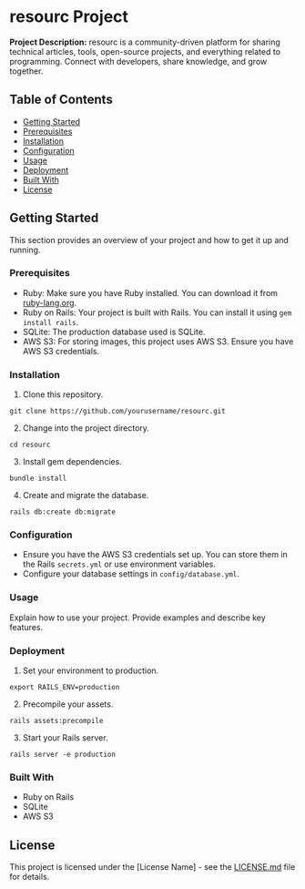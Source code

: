 # resourc Project

**Project Description:** resourc is a community-driven platform for sharing technical articles, tools, open-source projects, and everything related to programming. Connect with developers, share knowledge, and grow together.

## Table of Contents
- [Getting Started](#getting-started)
- [Prerequisites](#prerequisites)
- [Installation](#installation)
- [Configuration](#configuration)
- [Usage](#usage)
- [Deployment](#deployment)
- [Built With](#built-with)
- [License](#license)

## Getting Started

This section provides an overview of your project and how to get it up and running.

### Prerequisites

- Ruby: Make sure you have Ruby installed. You can download it from [ruby-lang.org](https://www.ruby-lang.org/en/).
- Ruby on Rails: Your project is built with Rails. You can install it using `gem install rails`.
- SQLite: The production database used is SQLite.
- AWS S3: For storing images, this project uses AWS S3. Ensure you have AWS S3 credentials.

### Installation

1. Clone this repository.

```
git clone https://github.com/yourusername/resourc.git
```

2. Change into the project directory.

```
cd resourc
```
3. Install gem dependencies.

```
bundle install
```

4. Create and migrate the database.

```
rails db:create db:migrate
```


### Configuration

- Ensure you have the AWS S3 credentials set up. You can store them in the Rails `secrets.yml` or use environment variables.
- Configure your database settings in `config/database.yml`.

### Usage

Explain how to use your project. Provide examples and describe key features.

### Deployment

1. Set your environment to production.

```
export RAILS_ENV=production
```

2. Precompile your assets.

```
rails assets:precompile
```

3. Start your Rails server.

```
rails server -e production
```


### Built With

- Ruby on Rails
- SQLite
- AWS S3

## License

This project is licensed under the [License Name] - see the [LICENSE.md](LICENSE.md) file for details.


